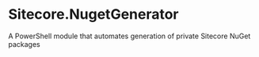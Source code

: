 # Sitecore.NugetGenerator
A PowerShell module that automates generation of private Sitecore NuGet packages
